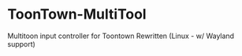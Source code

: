# ToonTown-MultiTool
Multitoon input controller for Toontown Rewritten (Linux - w/ Wayland support)
